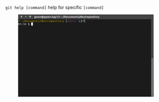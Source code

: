 `git help [command]` help for specific `[command]`

<figure class="toggle-figure">
    <span class="toggle-figure__button"></span>
    <img class="toggle-figure__figure" alt="git help status" src="img/gif/git-help-status.gif"/>
</figure>
